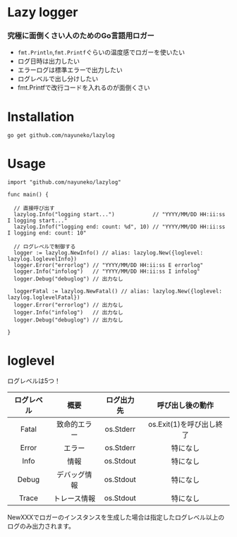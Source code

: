 # Lazy logger

### 究極に面倒くさい人のためのGo言語用ロガー

- `fmt.Println`,`fmt.Printf`ぐらいの温度感でロガーを使いたい
- ログ日時は出力したい
- エラーログは標準エラーで出力したい
- ログレベルで出し分けしたい
- fmt.Printfで改行コードを入れるのが面倒くさい

# Installation

    go get github.com/nayuneko/lazylog

# Usage

    import "github.com/nayuneko/lazylog"

    func main() {

      // 直接呼び出す
      lazylog.Info("logging start...")            // "YYYY/MM/DD HH:ii:ss I logging start..."
      lazylog.Infof("logging end: count: %d", 10) // "YYYY/MM/DD HH:ii:ss I logging end: count: 10"

      // ログレベルで制御する
      logger := lazylog.NewInfo() // alias: lazylog.New({loglevel: lazylog.loglevelInfo})
      logger.Error("errorlog") // "YYYY/MM/DD HH:ii:ss E errorlog"
      logger.Info("infolog")   // "YYYY/MM/DD HH:ii:ss I infolog"
      logger.Debug("debuglog") // 出力なし

      loggerFatal := lazylog.NewFatal() // alias: lazylog.New({loglevel: lazylog.loglevelFatal})
      logger.Error("errorlog") // 出力なし
      logger.Info("infolog")   // 出力なし
      logger.Debug("debuglog") // 出力なし

    }

# loglevel

ログレベルは5つ！

| ログレベル | 概要 | ログ出力先 | 呼び出し後の動作 |
|:-:|:-:|:-:|:-:|
|Fatal|致命的エラー|os.Stderr|os.Exit(1)を呼び出し終了|
|Error|エラー|os.Stderr|特になし|
|Info|情報|os.Stdout|特になし|
|Debug|デバッグ情報|os.Stdout|特になし|
|Trace|トレース情報|os.Stdout|特になし|

NewXXXでロガーのインスタンスを生成した場合は指定したログレベル以上のログのみ出力されます。